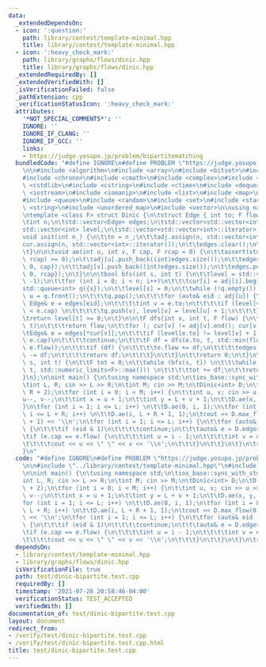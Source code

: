 ```yaml
---
data:
  _extendedDependsOn:
  - icon: ':question:'
    path: library/contest/template-minimal.hpp
    title: library/contest/template-minimal.hpp
  - icon: ':heavy_check_mark:'
    path: library/graphs/flows/dinic.hpp
    title: library/graphs/flows/dinic.hpp
  _extendedRequiredBy: []
  _extendedVerifiedWith: []
  _isVerificationFailed: false
  _pathExtension: cpp
  _verificationStatusIcon: ':heavy_check_mark:'
  attributes:
    '*NOT_SPECIAL_COMMENTS*': ''
    IGNORE: ''
    IGNORE_IF_CLANG: ''
    IGNORE_IF_GCC: ''
    links:
    - https://judge.yosupo.jp/problem/bipartitematching
  bundledCode: "#define IGNORE\n#define PROBLEM \"https://judge.yosupo.jp/problem/bipartitematching\"\
    \n\n#include <algorithm>\n#include <array>\n#include <bitset>\n#include <cassert>\n\
    #include <chrono>\n#include <cmath>\n#include <complex>\n#include <cstdio>\n#include\
    \ <cstdlib>\n#include <cstring>\n#include <ctime>\n#include <deque>\n#include\
    \ <iostream>\n#include <iomanip>\n#include <list>\n#include <map>\n#include <numeric>\n\
    #include <queue>\n#include <random>\n#include <set>\n#include <stack>\n#include\
    \ <string>\n#include <unordered_map>\n#include <vector>\n\nusing namespace std;\n\
    \ntemplate <class F> struct Dinic {\n\tstruct Edge { int to; F flow, cap; };\n\
    \tint n;\n\tstd::vector<Edge> edges;\n\tstd::vector<std::vector<int>> adj;\n\t\
    std::vector<int> level;\n\tstd::vector<std::vector<int>::iterator> cur;\n\n\t\
    void init(int n_) {\n\t\tn = n_;\n\t\tadj.assign(n, std::vector<int>());\n\t\t\
    cur.assign(n, std::vector<int>::iterator());\n\t\tedges.clear();\n\t\tlevel.clear();\n\
    \t}\n\n\tvoid ae(int u, int v, F cap, F rcap = 0) {\n\t\tassert(std::min(cap,\
    \ rcap) >= 0);\n\t\tadj[u].push_back((int)edges.size());\n\t\tedges.push_back({v,\
    \ 0, cap});\n\t\tadj[v].push_back((int)edges.size());\n\t\tedges.push_back({u,\
    \ 0, rcap});\n\t}\n\n\tbool bfs(int s, int t) {\n\t\tlevel = std::vector<int>(n,\
    \ -1);\n\t\tfor (int i = 0; i < n; i++)\n\t\t\tcur[i] = adj[i].begin();\n\t\t\
    std::queue<int> q({s});\n\t\tlevel[s] = 0;\n\t\twhile (!q.empty()) {\n\t\t\tint\
    \ u = q.front();\n\t\t\tq.pop();\n\t\t\tfor (auto& eid : adj[u]) {\n\t\t\t\tconst\
    \ Edge& e = edges[eid];\n\t\t\t\tint v = e.to;\n\t\t\t\tif (level[v] < 0 && e.flow\
    \ < e.cap) \n\t\t\t\t\tq.push(v), level[v] = level[u] + 1;\n\t\t\t}\n\t\t}\n\t\
    \treturn level[t] >= 0;\n\t}\n\n\tF dfs(int v, int t, F flow) {\n\t\tif (v ==\
    \ t)\n\t\t\treturn flow;\n\t\tfor (; cur[v] != adj[v].end(); cur[v]++) {\n\t\t\
    \tEdge& e = edges[*cur[v]];\n\t\t\tif (level[e.to] != level[v] + 1 || e.flow ==\
    \ e.cap)\n\t\t\t\tcontinue;\n\t\t\tF df = dfs(e.to, t, std::min(flow, e.cap -\
    \ e.flow));\n\t\t\tif (df) {\n\t\t\t\te.flow += df;\n\t\t\t\tedges[*cur[v] ^ 1].flow\
    \ -= df;\n\t\t\t\treturn df;\n\t\t\t}\n\t\t}\n\t\treturn 0;\n\t}\n\t\n\tF max_flow(int\
    \ s, int t) {\n\t\tF tot = 0;\n\t\twhile (bfs(s, t)) \n\t\t\twhile (F df = dfs(s,\
    \ t, std::numeric_limits<F>::max())) \n\t\t\t\ttot += df;\n\t\treturn tot;\n\t\
    }\n};\n\nint main() {\n\tusing namespace std;\n\tios_base::sync_with_stdio(0);\n\
    \tint L, R; cin >> L >> R;\n\tint M; cin >> M;\n\tDinic<int> D;\n\tD.init(L +\
    \ R + 2);\n\tfor (int i = 0; i < M; i++) {\n\t\tint u, v; cin >> u >> v;\n\t\t\
    u--, v--;\n\t\tint x = u + 1;\n\t\tint y = L + v + 1;\n\t\tD.ae(x, y, 1);\n\t\
    }\n\tfor (int i = 1; i <= L; i++) \n\t\tD.ae(0, i, 1);\n\tfor (int i = L + 1;\
    \ i <= L + R; i++) \n\t\tD.ae(i, L + R + 1, 1);\n\tcout << D.max_flow(0, L + R\
    \ + 1) << '\\n';\n\tfor (int i = 1; i <= L; i++) {\n\t\tfor (auto& eid : D.adj[i])\
    \ {\n\t\t\tif (eid & 1)\n\t\t\t\tcontinue;\n\t\t\tauto& e = D.edges[eid];\n\t\t\
    \tif (e.cap == e.flow) {\n\t\t\t\tint u = i - 1;\n\t\t\t\tint v = e.to - L - 1;\n\
    \t\t\t\tcout << u << \" \" << v << '\\n';\n\t\t\t}\n\t\t}\n\t}\n\treturn 0;\n\
    }\n"
  code: "#define IGNORE\n#define PROBLEM \"https://judge.yosupo.jp/problem/bipartitematching\"\
    \n\n#include \"../library/contest/template-minimal.hpp\"\n#include \"../library/graphs/flows/dinic.hpp\"\
    \n\nint main() {\n\tusing namespace std;\n\tios_base::sync_with_stdio(0);\n\t\
    int L, R; cin >> L >> R;\n\tint M; cin >> M;\n\tDinic<int> D;\n\tD.init(L + R\
    \ + 2);\n\tfor (int i = 0; i < M; i++) {\n\t\tint u, v; cin >> u >> v;\n\t\tu--,\
    \ v--;\n\t\tint x = u + 1;\n\t\tint y = L + v + 1;\n\t\tD.ae(x, y, 1);\n\t}\n\t\
    for (int i = 1; i <= L; i++) \n\t\tD.ae(0, i, 1);\n\tfor (int i = L + 1; i <=\
    \ L + R; i++) \n\t\tD.ae(i, L + R + 1, 1);\n\tcout << D.max_flow(0, L + R + 1)\
    \ << '\\n';\n\tfor (int i = 1; i <= L; i++) {\n\t\tfor (auto& eid : D.adj[i])\
    \ {\n\t\t\tif (eid & 1)\n\t\t\t\tcontinue;\n\t\t\tauto& e = D.edges[eid];\n\t\t\
    \tif (e.cap == e.flow) {\n\t\t\t\tint u = i - 1;\n\t\t\t\tint v = e.to - L - 1;\n\
    \t\t\t\tcout << u << \" \" << v << '\\n';\n\t\t\t}\n\t\t}\n\t}\n\treturn 0;\n}"
  dependsOn:
  - library/contest/template-minimal.hpp
  - library/graphs/flows/dinic.hpp
  isVerificationFile: true
  path: test/dinic-bipartite.test.cpp
  requiredBy: []
  timestamp: '2021-07-26 20:58:46-04:00'
  verificationStatus: TEST_ACCEPTED
  verifiedWith: []
documentation_of: test/dinic-bipartite.test.cpp
layout: document
redirect_from:
- /verify/test/dinic-bipartite.test.cpp
- /verify/test/dinic-bipartite.test.cpp.html
title: test/dinic-bipartite.test.cpp
---
```

